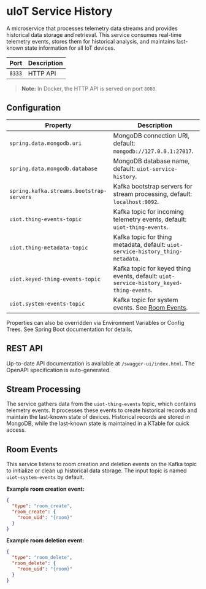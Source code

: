 # uIoT Service History

A microservice that processes telemetry data streams and provides historical data storage and retrieval. This service
consumes real-time telemetry events, stores them for historical analysis, and maintains last-known state information for
all IoT devices.

| Port   | Description |
|--------|-------------|
| `8333` | HTTP API    |

> **Note:** In Docker, the HTTP API is served on port `8080`.

## Configuration

| Property                                 | Description                                                                             |
|------------------------------------------|-----------------------------------------------------------------------------------------|
| `spring.data.mongodb.uri`                | MongoDB connection URI, default: `mongodb://127.0.0.1:27017`.                           |
| `spring.data.mongodb.database`           | MongoDB database name, default: `uiot-service-history`.                                 |
| `spring.kafka.streams.bootstrap-servers` | Kafka bootstrap servers for stream processing, default: `localhost:9092`.               |
| `uiot.thing-events-topic`                | Kafka topic for incoming telemetry events, default: `uiot-thing-events`.                |
| `uiot.thing-metadata-topic`              | Kafka topic for thing metadata, default: `uiot-service-history_thing-metadata`.         |
| `uiot.keyed-thing-events-topic`          | Kafka topic for keyed thing events, default: `uiot-service-history_keyed-thing-events`. |
| `uiot.system-events-topic`               | Kafka topic for system events. See [Room Events](#room-events).                         |

Properties can also be overridden via Environment Variables or Config Trees. See Spring Boot documentation for details.

## REST API

Up-to-date API documentation is available at `/swagger-ui/index.html`. The OpenAPI specification is auto-generated.

## Stream Processing

The service gathers data from the `uiot-thing-events` topic, which contains telemetry events. It processes these events
to create historical records and maintain the last-known state of devices. Historical records are stored in MongoDB,
while the last-known state is maintained in a KTable for quick access.

## Room Events

This service listens to room creation and deletion events on the Kafka topic to initialize or clean up historical data
storage. The input topic is named `uiot-system-events` by default.

**Example room creation event:**

```json
{
  "type": "room_create",
  "room_create": {
    "room_uid": "{room}"
  }
}
```

**Example room deletion event:**

```json
{
  "type": "room_delete",
  "room_delete": {
    "room_uid": "{room}"
  }
}
```
